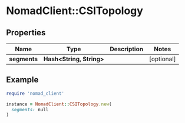 # NomadClient::CSITopology

## Properties

| Name | Type | Description | Notes |
| ---- | ---- | ----------- | ----- |
| **segments** | **Hash&lt;String, String&gt;** |  | [optional] |

## Example

```ruby
require 'nomad_client'

instance = NomadClient::CSITopology.new(
  segments: null
)
```

